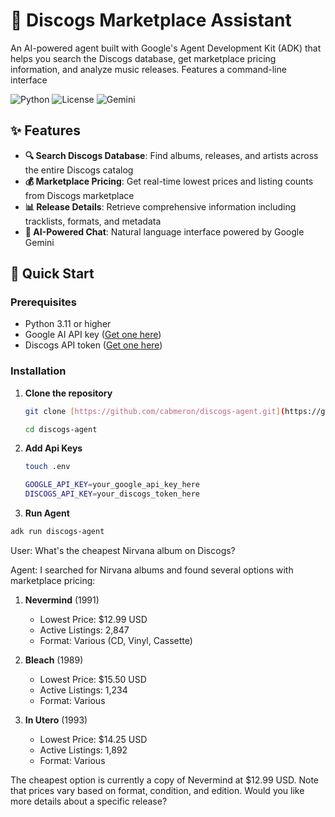 # 🎵 Discogs Marketplace Assistant

An AI-powered agent built with Google's Agent Development Kit (ADK) that helps you search the Discogs database, get marketplace pricing information, and analyze music releases. Features a command-line interface

![Python](https://img.shields.io/badge/python-3.11+-blue.svg)
![License](https://img.shields.io/badge/license-MIT-green.svg)
![Gemini](https://img.shields.io/badge/Gemini-1.5%20Flash-orange.svg)

## ✨ Features

- **🔍 Search Discogs Database**: Find albums, releases, and artists across the entire Discogs catalog
- **💰 Marketplace Pricing**: Get real-time lowest prices and listing counts from Discogs marketplace
- **📊 Release Details**: Retrieve comprehensive information including tracklists, formats, and metadata
- **🤖 AI-Powered Chat**: Natural language interface powered by Google Gemini

## 🚀 Quick Start

### Prerequisites

- Python 3.11 or higher
- Google AI API key ([Get one here](https://aistudio.google.com/apikey))
- Discogs API token ([Get one here](https://www.discogs.com/settings/developers))

### Installation

1. **Clone the repository**
   ```bash
   git clone [https://github.com/cabmeron/discogs-agent.git](https://github.com/cabmeron/discogs-agent.git)
   ```

   ```bash
   cd discogs-agent
   ```
   
2. **Add Api Keys**

   ```bash
   touch .env
   ```

   ```bash
   GOOGLE_API_KEY=your_google_api_key_here
   DISCOGS_API_KEY=your_discogs_token_here
   ```

3. **Run Agent**

  ```bash
  adk run discogs-agent
  ```

User: What's the cheapest Nirvana album on Discogs?

Agent: I searched for Nirvana albums and found several options with marketplace pricing:

1. **Nevermind** (1991)
   - Lowest Price: $12.99 USD
   - Active Listings: 2,847
   - Format: Various (CD, Vinyl, Cassette)

2. **Bleach** (1989)
   - Lowest Price: $15.50 USD
   - Active Listings: 1,234
   - Format: Various

3. **In Utero** (1993)
   - Lowest Price: $14.25 USD
   - Active Listings: 1,892
   - Format: Various

The cheapest option is currently a copy of Nevermind at $12.99 USD. Note that prices 
vary based on format, condition, and edition. Would you like more details about a 
specific release?
